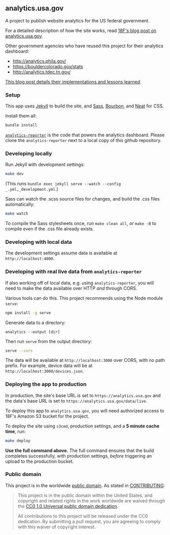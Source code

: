 ## analytics.usa.gov

A project to publish website analytics for the US federal government.

For a detailed description of how the site works, read [18F's blog post on analytics.usa.gov](https://18f.gsa.gov/2015/03/19/how-we-built-analytics-usa-gov/).

Other government agencies who have reused this project for their analytics dashboard: 
* http://analytics.phila.gov/
* https://bouldercolorado.gov/stats
* http://analytics.tdec.tn.gov/
  
[This blog post details their implementations and lessons learned](https://18f.gsa.gov/2016/01/05/tips-for-adapting-analytics-usa-gov/).  


### Setup

This app uses [Jekyll](http://jekyllrb.com) to build the site, and [Sass](http://sass-lang.com/), [Bourbon](http://bourbon.io), and [Neat](http://neat.bourbon.io) for CSS.

Install them all:

```bash
bundle install
```

[`analytics-reporter`](https://github.com/18F/analytics-reporter) is the code that powers the analytics dashboard.
Please clone the `analytics-reporter` next to a local copy of this github repository.

### Developing locally

Run Jekyll with development settings:

```bash
make dev
```

(This runs `bundle exec jekyll serve --watch --config _.yml,_development.yml`.)

Sass can watch the .scss source files for changes, and build the .css files automatically:

```bash
make watch
```

To compile the Sass stylesheets once, run `make clean all`, or `make -B` to compile even if the .css file already exists.

### Developing with local data

The development settings assume data is available at `http://localhost:4000`.

### Developing with real live data from `analytics-reporter`

If also working off of local data, e.g. using `analytics-reporter`, you will need to make the data available over HTTP _and_ through CORS.

Various tools can do this. This project recommends using the Node module `serve`:

```bash
npm install -g serve
```

Generate data to a directory:

```
analytics --output [dir]
```

Then run `serve` from the output directory:

```bash
serve --cors
```

The data will be available at `http://localhost:3000` over CORS, with no path prefix. For example, device data will be at `http://localhost:3000/devices.json`.


### Deploying the app to production

In production, the site's base URL is set to `https://analytics.usa.gov` and the data's base URL is set to `https://analytics.usa.gov/data/live`.

To deploy this app to `analytics.usa.gov`, you will need authorized access to 18F's Amazon S3 bucket for the project.

To deploy the site using `s3cmd`, production settings, and a **5 minute cache time**, run:

```bash
make deploy
```

**Use the full command above.** The full command ensures that the build completes successfully, with production settings, _before_ triggering an upload to the production bucket.

### Public domain

This project is in the worldwide [public domain](LICENSE.md). As stated in [CONTRIBUTING](CONTRIBUTING.md):

> This project is in the public domain within the United States, and copyright and related rights in the work worldwide are waived through the [CC0 1.0 Universal public domain dedication](https://creativecommons.org/publicdomain/zero/1.0/).
>
> All contributions to this project will be released under the CC0 dedication. By submitting a pull request, you are agreeing to comply with this waiver of copyright interest.


